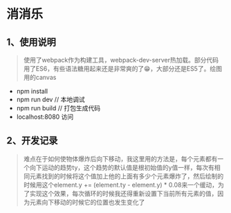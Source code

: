 # 消消乐
## 1、使用说明 
> 使用了webpack作为构建工具，webpack-dev-server热加载。部分代码用了ES6，有些语法糖用起来还是非常爽的了😁，大部分还是ES5了。绘图用的canvas
* npm install
* npm run dev // 本地调试
* npm run build // 打包生成代码
* localhost:8080 访问

## 2、开发记录

> 难点在于如何使物体爆炸后向下移动，我这里用的方法是，每个元素都有一个向下运动的趋势ty，这个趋势的默认值是根初始值的y值一样，每次有相同元素找到的时候将这个值加上他的上面有多少个元素爆炸了，然后绘制的时候用这个element.y += (element.ty - element.y) * 0.08来一个缓动，为了实现这个效果，每次循环的时候我还得重新设置下当前所有元素的值，因为元素向下移动的时候它的位置也发生变化了

